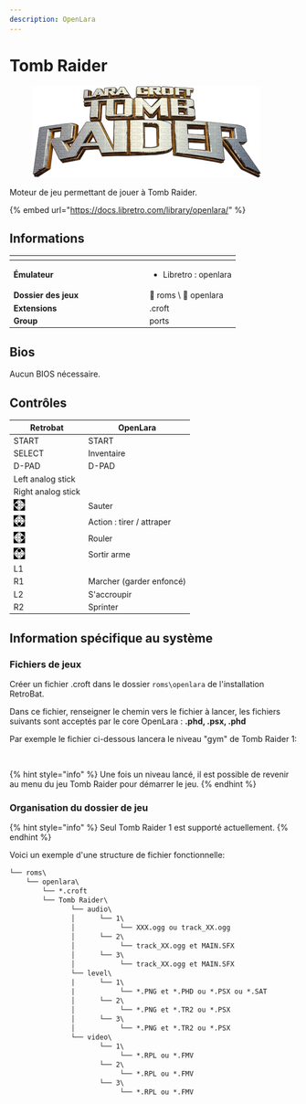 ```yaml
---
description: OpenLara
---
```


# Tomb Raider

<div align="left">

<figure><img src="../../../.gitbook/assets/1526141_794a5.png" alt=""><figcaption></figcaption></figure>

</div>

Moteur de jeu permettant de jouer à Tomb Raider.

{% embed url="https://docs.libretro.com/library/openlara/" %}

## Informations

<table data-header-hidden><thead><tr><th width="224"></th><th></th></tr></thead><tbody><tr><td><strong>Émulateur</strong></td><td><ul><li>Libretro : openlara</li></ul></td></tr><tr><td><strong>Dossier des jeux</strong></td><td><span data-gb-custom-inline data-tag="emoji" data-code="1f4c2">📂</span> roms \ <span data-gb-custom-inline data-tag="emoji" data-code="1f4c2">📂</span> openlara</td></tr><tr><td><strong>Extensions</strong></td><td>.croft</td></tr><tr><td><strong>Group</strong></td><td>ports</td></tr></tbody></table>

## Bios

Aucun BIOS nécessaire.

## Contrôles

| Retrobat                                       | OpenLara                  |
| ---------------------------------------------- | ------------------------- |
| START                                          | START                     |
| SELECT                                         | Inventaire                |
| D-PAD                                          | D-PAD                     |
| Left analog stick                              |                           |
| Right analog stick                             |                           |
| ![](<../../../.gitbook/assets/image (32).png>) | Sauter                    |
| ![](<../../../.gitbook/assets/image (19).png>) | Action : tirer / attraper |
| ![](<../../../.gitbook/assets/image (6).png>)  | Rouler                    |
| ![](<../../../.gitbook/assets/image (34).png>) | Sortir arme               |
| L1                                             |                           |
| R1                                             | Marcher (garder enfoncé)  |
| L2                                             | S'accroupir               |
| R2                                             | Sprinter                  |

## Information spécifique au système

### Fichiers de jeux

Créer un fichier .croft dans le dossier `roms\openlara` de l'installation RetroBat.

Dans ce fichier, renseigner le chemin vers le fichier à lancer, les fichiers suivants sont acceptés par le core OpenLara : **.phd, .psx, .phd**

Par exemple le fichier ci-dessous lancera le niveau "gym" de Tomb Raider 1:

<div align="left">

<figure><img src="https://i.imgur.com/yRgQBth.png" alt=""><figcaption></figcaption></figure>

</div>

{% hint style="info" %}
Une fois un niveau lancé, il est possible de revenir au menu du jeu Tomb Raider pour démarrer le jeu.
{% endhint %}

### Organisation du dossier de jeu

{% hint style="info" %}
Seul Tomb Raider 1 est supporté actuellement.
{% endhint %}

Voici un exemple d'une structure de fichier fonctionnelle:

```
└── roms\
    └── openlara\
        └── *.croft
        └── Tomb Raider\
               └── audio\
               │      └── 1\
               │           └── XXX.ogg ou track_XX.ogg
               │      └── 2\
               │           └── track_XX.ogg et MAIN.SFX
               │      └── 3\
               │           └── track_XX.ogg et MAIN.SFX
               └── level\
               |      └── 1\
               |           └── *.PNG et *.PHD ou *.PSX ou *.SAT
               │      └── 2\
               │           └── *.PNG et *.TR2 ou *.PSX
               │      └── 3\
               │           └── *.PNG et *.TR2 ou *.PSX
               └── video\
                      └── 1\
                           └── *.RPL ou *.FMV
                      └── 2\
                           └── *.RPL ou *.FMV
                      └── 3\
                           └── *.RPL ou *.FMV
```
